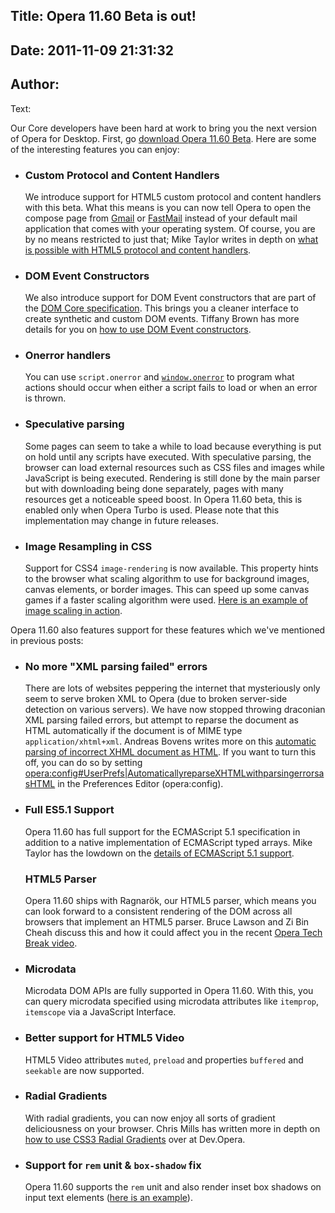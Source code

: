 Title: Opera 11.60 Beta is out!
----
Date: 2011-11-09 21:31:32
----
Author: 
----
Text:

Our Core developers have been hard at work to bring you the next version of Opera for Desktop. First, go <a href="http://www.opera.com/browser/beta/" target="_blank">download Opera 11.60 Beta</a>. Here are some of the interesting features you can enjoy:

<ul>
<li>
<h3>Custom Protocol and Content Handlers</h3>
<p>We introduce support for HTML5 custom protocol and content handlers with this beta. What this means is you can now tell Opera to open the compose page from <a href="http://www.gmail.com" target="_blank">Gmail</a> or <a href="https://fastmail.fm/" target="_blank">FastMail</a> instead of your default mail application that comes with your operating system. Of course, you are by no means restricted to just that; Mike Taylor writes in depth on <a href="http://my.opera.com/ODIN/blog/2011/11/07/custom-protocol-and-content-handlers">what is possible with HTML5 protocol and content handlers</a>.</p>
</li>
<li>
<h3>DOM Event Constructors</h3>
<p>We also introduce support for DOM Event constructors that are part of the <a href="http://www.w3.org/TR/domcore/" target="_blank">DOM Core specification</a>. This brings you a cleaner interface to create synthetic and custom DOM events. Tiffany Brown has more details for you on <a href="http://my.opera.com/ODIN/blog/2011/11/08/dom-event-constructors-in-opera-11-60">how to use DOM Event constructors</a>.</p>
</li>
<li>
<h3>Onerror handlers</h3>
<p>You can use <code>script.onerror</code> and <a href="https://developer.mozilla.org/en/DOM/window.onerror"><code>window.onerror</code></a> to program what actions should occur when either a script fails to load or when an error is thrown.</p>
</li>
<li>
<h3>Speculative parsing</h3>
<p>Some pages can seem to take a while to load because everything is put on hold until any scripts have executed. With speculative parsing, the browser can load external resources such as CSS files and images while JavaScript is being executed. Rendering is still done by the main parser but with downloading being done separately, pages with many resources get a noticeable speed boost. In Opera 11.60 beta, this is enabled only when Opera Turbo is used. Please note that this implementation may change in future releases.</p>
</li>
<li>
<h3>Image Resampling in CSS</h3>
<p>Support for CSS4 <code>image-rendering</code> is now available. This property hints to the browser what scaling algorithm to use for background images, canvas elements, or border images. This can speed up some canvas games if a faster scaling algorithm were used. <a href="http://jsfiddle.net/zda24/">Here is an example of image scaling in action</a>.</p>
</li>
</ul>
<p>Opera 11.60 also features support for these features which we&#39;ve mentioned in previous posts:</p>
<ul>
<li>
<h3>No more &quot;XML parsing failed&quot; errors</h3>
<p>There are lots of websites peppering the internet that mysteriously only seem to serve broken XML to Opera (due to broken server-side detection on various servers). We have now stopped throwing draconian XML parsing failed errors, but attempt to reparse the document as HTML automatically if the document is of MIME type <code>application/xhtml+xml</code>. Andreas Bovens writes more on this <a href="http://my.opera.com/ODIN/blog/2011/09/28/no-more-xml-parsing-failed-errors">automatic parsing of incorrect XHML document as HTML</a>. If you want to turn this off, you can do so by setting <a href="opera:config#UserPrefs|AutomaticallyreparseXHTMLwithparsingerrorsasHTML">opera:config#UserPrefs|AutomaticallyreparseXHTMLwithparsingerrorsasHTML</a> in the Preferences Editor (opera:config).</p>
</li>
<li>
<h3>Full ES5.1 Support</h3>
<p>Opera 11.60 has full support for the ECMAScript 5.1 specification in addition to a native implementation of ECMAScript typed arrays. Mike Taylor has the lowdown on the <a href="http://my.opera.com/ODIN/blog/2011/09/13/ecmascript-5-for-opera">details of ECMAScript 5.1 support</a>.</p>
</li>
<h3>HTML5 Parser</h3>
<p>Opera 11.60 ships with Ragnarök, our HTML5 parser, which means you can look forward to a consistent rendering of the DOM across all browsers that implement an HTML5 parser. Bruce Lawson and Zi Bin Cheah discuss this and how it could affect you in the recent <a href="http://my.opera.com/ODIN/blog/2011/11/04/opera-tech-break-html5-with-bruce-and-zi-bin">Opera Tech Break video</a>. </p>

<li>
<h3>Microdata</h3>
<p>Microdata DOM APIs are fully supported in Opera 11.60. With this, you can query microdata specified using microdata attributes like <code>itemprop</code>, <code>itemscope</code> via a JavaScript Interface.</p>
</li>
<li>
<h3>Better support for HTML5 Video</h3>
<p>HTML5 Video attributes <code>muted</code>, <code>preload</code> and properties <code>buffered</code> and <code>seekable</code> are now supported. </p>
</li>
<li>
<h3>Radial Gradients</h3>
<p>With radial gradients, you can now enjoy all sorts of gradient deliciousness on your browser. Chris Mills has written more in depth on <a href="http://dev.opera.com/articles/view/css3-radial-gradients/">how to use CSS3 Radial Gradients</a> over at Dev.Opera.</p>
</li>
<li>
<h3>Support for <code>rem</code> unit &amp; <code>box-shadow</code> fix</h3>
<p>Opera 11.60 supports the <code>rem</code> unit and also render inset box shadows on input text elements (<a href="http://jsfiddle.net/Ap7sM/">here is an example</a>).</p>
</li>
</ul>
